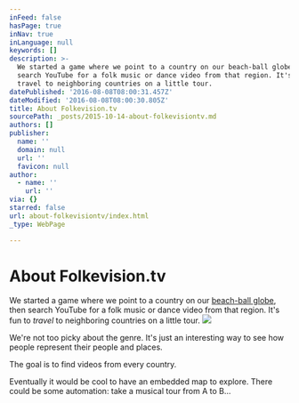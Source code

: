 ```yaml
---
inFeed: false
hasPage: true
inNav: true
inLanguage: null
keywords: []
description: >-
  We started a game where we point to a country on our beach-ball globe, then
  search YouTube for a folk music or dance video from that region. It's fun to
  travel to neighboring countries on a little tour.
datePublished: '2016-08-08T08:00:31.457Z'
dateModified: '2016-08-08T08:00:30.805Z'
title: About Folkevision.tv
sourcePath: _posts/2015-10-14-about-folkevisiontv.md
authors: []
publisher:
  name: ''
  domain: null
  url: ''
  favicon: null
author:
  - name: ''
    url: ''
via: {}
starred: false
url: about-folkevisiontv/index.html
_type: WebPage

---
```

# About Folkevision.tv

We started a game where we point to a country on our [beach-ball globe][0], then search YouTube for a folk music or dance video from that region. It's fun to _travel_ to neighboring countries on a little tour.
![](https://the-grid-user-content.s3-us-west-2.amazonaws.com/dc324f21-d277-4e78-a775-bbff689a4ac6.jpg)

We're not too picky about the genre. It's just an interesting way to see how people represent their people and places.

The goal is to find videos from every country.

Eventually it would be cool to have an embedded map to explore. There could be some automation: take a musical tour from A to B...

[0]: http://amzn.com/B002GTVEZS